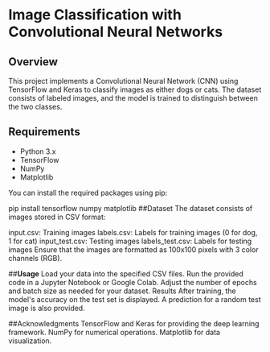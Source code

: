 # Image Classification with Convolutional Neural Networks

## Overview

This project implements a Convolutional Neural Network (CNN) using TensorFlow and Keras to classify images as either dogs or cats. The dataset consists of labeled images, and the model is trained to distinguish between the two classes.

## Requirements

- Python 3.x
- TensorFlow
- NumPy
- Matplotlib

You can install the required packages using pip:


pip install tensorflow numpy matplotlib
##Dataset
The dataset consists of images stored in CSV format:

input.csv: Training images
labels.csv: Labels for training images (0 for dog, 1 for cat)
input_test.csv: Testing images
labels_test.csv: Labels for testing images
Ensure that the images are formatted as 100x100 pixels with 3 color channels (RGB).

##**Usage**
Load your data into the specified CSV files.
Run the provided code in a Jupyter Notebook or Google Colab.
Adjust the number of epochs and batch size as needed for your dataset.
Results
After training, the model's accuracy on the test set is displayed. A prediction for a random test image is also provided.

##Acknowledgments
TensorFlow and Keras for providing the deep learning framework.
NumPy for numerical operations.
Matplotlib for data visualization.
